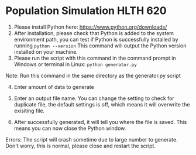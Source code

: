 # Population Simulation HLTH 620 

1. Please install Python here: https://www.python.org/downloads/
2. After installation, please check that Python is added to the system environment path, you can test if Python is successfully installed by running `python --version` 
This command will output the Python version installed on your machine.
3. Please run the script with this command in the command prompt in Windows or terminal in Linux:
`python generator.py` 

Note: Run this command in the same directory as the generator.py script

4. Enter amount of data to generate

5. Enter an output file name. You can change the setting to check for duplicate file, the default settings is off, which means it will overwrite the exisiting file.

6. After successfully generated, it will tell you where the file is saved. This means you can now close the Python window.

Errors: The script will crash sometime due to large number to generate. Don't worry, this is normal, please close and restart the script. 
